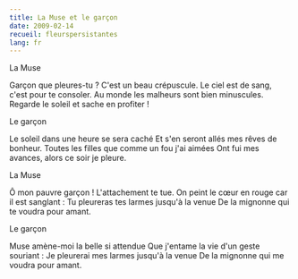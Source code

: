 ```yaml
---
title: La Muse et le garçon
date: 2009-02-14
recueil: fleurspersistantes
lang: fr
---
```


La Muse

Garçon que pleures-tu ? C'est un beau crépuscule.
Le ciel est de sang, c'est pour te consoler.
Au monde les malheurs sont bien minuscules.
Regarde le soleil et sache en profiter !

Le garçon

Le soleil dans une heure se sera caché
Et s'en seront allés mes rêves de bonheur.
Toutes les filles que comme un fou j'ai aimées
Ont fui mes avances, alors ce soir je pleure.

La Muse

Ô mon pauvre garçon ! L'attachement te tue.
On peint le cœur en rouge car il est sanglant :
Tu pleureras tes larmes jusqu'à la venue
De la mignonne qui te voudra pour amant.

Le garçon

Muse amène-moi la belle si attendue
Que j'entame la vie d'un geste souriant :
Je pleurerai mes larmes jusqu'à la venue
De la mignonne qui me voudra pour amant.
